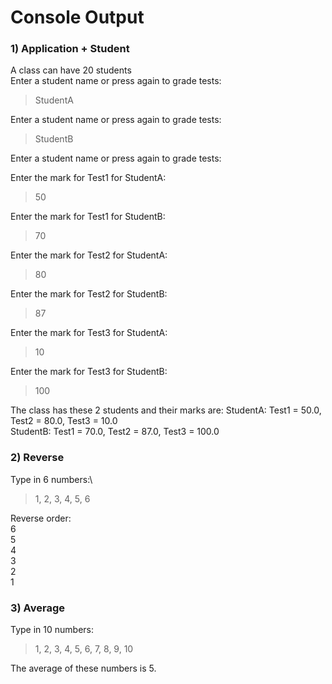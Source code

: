 # Console Output

### 1) Application + Student
A class can have 20 students\
Enter a student name or press <Enter> again to grade tests:
> StudentA

Enter a student name or press <Enter> again to grade tests:
> StudentB

Enter a student name or press <Enter> again to grade tests:
> <Enter>

Enter the mark for Test1 for StudentA:
> 50

Enter the mark for Test1 for StudentB:
> 70

Enter the mark for Test2 for StudentA:
> 80

Enter the mark for Test2 for StudentB:
> 87

Enter the mark for Test3 for StudentA:
> 10

Enter the mark for Test3 for StudentB:
> 100

The class has these 2 students and their marks are:
StudentA: Test1 = 50.0, Test2 = 80.0, Test3 = 10.0\
StudentB: Test1 = 70.0, Test2 = 87.0, Test3 = 100.0

### 2) Reverse
Type in 6 numbers:\

> 1, 2, 3, 4, 5, 6

Reverse order:\
6\
5\
4\
3\
2\
1


### 3) Average
Type in 10 numbers:
> 1, 2, 3, 4, 5, 6, 7, 8, 9, 10

The average of these numbers is 5.